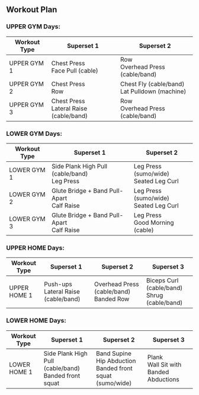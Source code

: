 ## Workout Plan

### UPPER GYM Days:
| Workout Type | Superset 1 | Superset 2 |
|---|---|---|
| UPPER GYM 1 | Chest Press<br>Face Pull (cable) | Row<br>Overhead Press (cable/band) |
| UPPER GYM 2 | Chest Press<br>Row | Chest Fly (cable/band)<br>Lat Pulldown (machine) |
| UPPER GYM 3 | Chest Press<br>Lateral Raise (cable/band) | Row<br>Overhead Press (cable/band) |

### LOWER GYM Days:
| Workout Type | Superset 1 | Superset 2 |
|---|---|---|
| LOWER GYM 1 | Side Plank High Pull (cable/band)<br>Leg Press | Leg Press (sumo/wide)<br>Seated Leg Curl |
| LOWER GYM 2 | Glute Bridge + Band Pull-Apart<br>Calf Raise | Leg Press (sumo/wide)<br>Seated Leg Curl |
| LOWER GYM 3 | Glute Bridge + Band Pull-Apart<br>Calf Raise | Leg Press<br>Good Morning (cable) |

### UPPER HOME Days:
| Workout Type | Superset 1 | Superset 2 | Superset 3 |
|---|---|---|---|
| UPPER HOME 1 | Push-ups<br>Lateral Raise (cable/band) | Overhead Press (cable/band)<br>Banded Row | Biceps Curl (cable/band)<br>Shrug (cable/band) |

### LOWER HOME Days:
| Workout Type | Superset 1 | Superset 2 | Superset 3 |
|---|---|---|---|
| LOWER HOME 1 | Side Plank High Pull (cable/band)<br>Banded front squat | Band Supine Hip Abduction<br>Banded front squat (sumo/wide) | Plank<br>Wall Sit with Banded Abductions |        